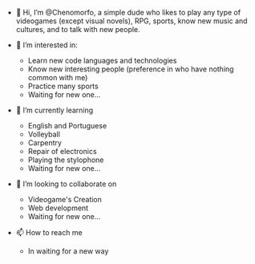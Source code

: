 - 👋 Hi, I’m @Chenomorfo, a simple dude who likes to play any type of videogames (except visual novels), RPG, sports, know new music and cultures, and to talk with new people.
- 👀 I’m interested in:
  - Learn new code languages and technologies
  - Know new interesting people (preference in who have nothing common with me)
  - Practice many sports
  - Waiting for new one...
 
- 🌱 I’m currently learning 
   - English and Portuguese
   - Volleyball
   - Carpentry
   - Repair of electronics
   - Playing the stylophone
   - Waiting for new one...
   
- 💞️ I’m looking to collaborate on 
   - Videogame's Creation
   - Web development
   - Waiting for new one...
- 📫 How to reach me 
   - In waiting for a new way

<!---
Chenomorfo/Chenomorfo is a ✨ special ✨ repository because its `README.md` (this file) appears on your GitHub profile.
You can click the Preview link to take a look at your changes.
--->
